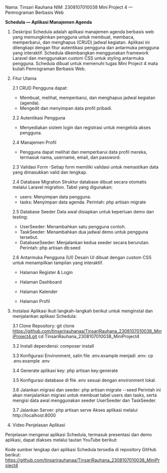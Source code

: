 Nama: Tinsari Rauhana
NIM: 2308107010038
Mini Project 4 — Pemrograman Berbasis Web

**Schedula — Aplikasi Manajemen Agenda**

1. Deskripsi
Schedula adalah aplikasi manajemen agenda berbasis web yang memungkinkan pengguna untuk membuat, membaca, memperbarui, dan menghapus (CRUD) jadwal kegiatan. Aplikasi ini dilengkapi dengan fitur autentikasi pengguna dan antarmuka pengguna yang interaktif. Schedula dikembangkan menggunakan framework Laravel dan menggunakan custom CSS untuk styling antarmuka pengguna. Schedula dibuat untuk memenuhi tugas Mini Project 4 mata kuliah Pemrograman Berbasis Web.

2. Fitur Utama
    
    2.1 CRUD
    Pengguna dapat:
    - Membuat, melihat, memperbarui, dan menghapus jadwal kegiatan (agenda).
    - Mengedit dan menyimpan data profil pribadi.
    
    2.2 Autentikasi Pengguna
    - Menyediakan sistem login dan registrasi untuk mengelola akses pengguna.
    
    2.4 Manajemen Profil
    - Pengguna dapat melihat dan memperbarui data profil mereka, termasuk nama, username, email, dan password.
      
    2.3 Validasi Form
    -Setiap form memiliki validasi untuk memastikan data yang dimasukkan valid dan lengkap.
    
    2.4 Database Migration
    Struktur database dibuat secara otomatis melalui Laravel migration. Tabel yang digunakan:
      - users: Menyimpan data pengguna.
      - tasks: Menyimpan data agenda.
    Perintah:
    php artisan migrate
    
    2.5 Database Seeder
      Data awal disiapkan untuk keperluan demo dan testing:
      - UserSeeder: Menambahkan satu pengguna contoh.
      - TaskSeeder: Menambahkan dua jadwal demo untuk pengguna tersebut.
      - DatabaseSeeder: Menjalankan kedua seeder secara berurutan.
    Perintah:
    php artisan db:seed
    
    2.6 Antarmuka Pengguna (UI)
      Desain UI dibuat dengan custom CSS untuk menampilkan tampilan yang interaktif.
    - Halaman Register & Login
    
    - Halaman Dashboard
    
    - Halaman Kalender
    
    - Halaman Profil

3. Instalasi Aplikasi
Ikuti langkah-langkah berikut untuk menginstal dan menjalankan aplikasi Schedula:

    3.1 Clone Repository:
    git clone https://github.com/tinsarirauhanaa/TinsariRauhana_2308107010038_MiniProject4.git
    cd TinsariRauhana_2308107010038_MiniProject4

    3.2 Install dependensi:
    composer install
    
    3.3 Konfigurasi Environment, salin file .env.example menjadi .env:
    cp .env.example .env
   
    3.4 Generate aplikasi key:
    php artisan key:generate

    3.5 Konfigurasi database di file .env sesuai dengan environment lokal.
   
    3.6 Jalankan migrasi dan seeder:
    php artisan migrate --seed
Perintah ini akan menjalankan migrasi untuk membuat tabel users dan tasks, serta mengisi data awal menggunakan seeder UserSeeder dan TaskSeeder.

    3.7 Jalankan Server:
    php artisan serve
Akses aplikasi melalui http://localhost:8000

4. Video Penjelasan Aplikasi

Penjelasan mengenai aplikasi Schedula, termasuk presentasi dan demo aplikasi, dapat diakses melalui tautan YouTube berikut:


Kode sumber lengkap dari aplikasi Schedula tersedia di repository GitHub berikut:
https://github.com/tinsarirauhanaa/TinsariRauhana_2308107010038_MiniProject4
